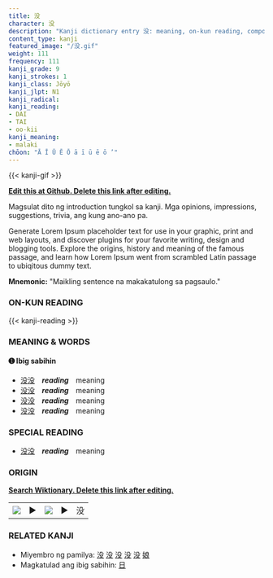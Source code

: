 ```yaml
---
title: 没
character: 没
description: "Kanji dictionary entry 没: meaning, on-kun reading, compounds, origin, related kanji"
content_type: kanji
featured_image: "/没.gif"
weight: 111
frequency: 111
kanji_grade: 9
kanji_strokes: 1
kanji_class: Jōyō
kanji_jlpt: N1
kanji_radical: 
kanji_reading: 
- DAI
- TAI
- oo-kii
kanji_meaning:
- malaki
chōon: "Ā Ī Ū Ē Ō ā ī ū ē ō ’"
---
```

[//]: # (Don't edit the line below. Kanji animated GIF code is automatically generated.)
{{< kanji-gif >}}

[//]: # (Edit below this line.)

**[Edit this at Github. Delete this link after editing.](https://github.com/tim0g/tim/tree/main/content/kanji/没/index.md)**

Magsulat dito ng introduction tungkol sa kanji. Mga opinions, impressions, suggestions, trivia, ang kung ano-ano pa.

Generate Lorem Ipsum placeholder text for use in your graphic, print and web layouts, and discover plugins for your favorite writing, design and blogging tools. Explore the origins, history and meaning of the famous passage, and learn how Lorem Ipsum went from scrambled Latin passage to ubiqitous dummy text.
 
**Mnemonic:** "Maikling sentence na makakatulong sa pagsaulo."

### ON-KUN READING

[//]: # (Don't edit the line below. ON-KUN READING code is automatically generated.)
{{< kanji-reading >}}

### MEANING & WORDS

#### ➊ **Ibig sabihin**
  - [没](../没)[没](../没)　***reading***　meaning
  - [没](../没)[没](../没)　***reading***　meaning
  - [没](../没)[没](../没)　***reading***　meaning
  - [没](../没)[没](../没)　***reading***　meaning

### SPECIAL READING
  - [没](../没)[没](../没)　***reading***　meaning

### ORIGIN

**[Search Wiktionary. Delete this link after editing.](https://wiktionary.org/wiki/没)**
<table class="kanji-table"><tr><td>
<img src="60px-没-bronze.svg.png">
</td><td>▶</td><td>
<img src="60px-没-oracle.svg.png">
</td><td>▶</td>
<td class="kanji-origin">没</td>
</tr></table>

### RELATED KANJI
- Miyembro ng pamilya: [没](../没) [没](../没) [没](../没) [没](../没) [没](../没) [娘](../娘)
- Magkatulad ang ibig sabihin: [日](../日)
